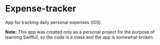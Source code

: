 # Expense-tracker
App for tracking daily personal expenses (iOS)

**Note:** This app was created only as a personal project for the purpose of learning SwiftUI, so the code is a mess and the app is somewhat broken.
